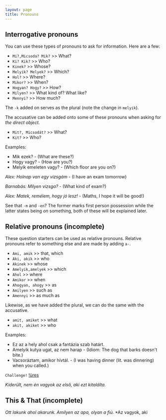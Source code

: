 ```yaml
---
layout: page
title: Pronouns
---
```


## Interrogative pronouns

You can use these types of pronouns to ask for information. Here are a few:

* `Mi?,Micsoda? Mik?` >> What?
* `Ki? Kik?` >> Who?
* `Kinek?` >> Whose?
* `Melyik? Melyek?` >> Which?
* `Hol?` >> Where?
* `Mikor?` >> When?
* `Hogyan? Hogy?` >> How?
* `Milyen?` >> What kind of? What like?
* `Mennyi?` >> How much?

The `-k` added on serves as the plural (note the change in `melyik`).

The accusative can be added onto some of these pronouns when asking for *the direct object*.

* `Mit?, Micsodát?` >> What?
* `Kit?` >> Who?

Examples:

* Mik ezek? - (What are these?)
* Hogy vagy? - (How are you?)
* Melyik emeleten vagy? - (Which floor are you on?)

*Alex: Holnap van egy vizsgám* - (I have an exam tomorrow)

*Barnabás: Milyen vizsga?* - (What kind of exam?)

*Alex: Matek, remélem, hogy jó lesz!* - (Maths, I hope it will be good!)

See that `-m` and `-en`? The former marks first person possession while the latter states being *on* something, both of these will be explained later.

## Relative pronouns (incomplete)

These question starters can be used as relative pronouns. Relative pronouns refer to something else and are made by adding `a-`.

* `Ami, amik` >> that, which
* `Aki, akik` >> who
* `Akinek` >> whose
* `Amelyik,amelyek` >> which
* `Ahol` >> where
* `Amikor` >> when
* `Ahogyan, ahogy` >> as
* `Amilyen` >> such as
* `Amennyi` >> as much as

Likewise, as we have added the plural, we can do the same with the accusative.

* `amit, amiket` >> what
* `akit, akiket` >> who

Examples:

* Ez az a hely ahol csak a fantázia szab határt.
* Amelyik kutya ugat, az nem harap - (Idiom: The dog that barks doesn't bite.)
* Vacsoráztam, amikor hívtál. - (I was having dinner (lit. was dinnering) when you called.)

`Challenge!`
[!üres](https://magyartanulas.github.io/public/jajj.png)

*Kiderült, nem én vagyok az első, aki ezt kitalálta.*


## This & That (incomplete)

*Ott lakunk ahol akarunk.*
*Amilyen az apa, olyan a fiú.*
*Az vagyok, aki
